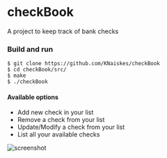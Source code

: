 # checkBook

A project to keep track of bank checks

### Build and run
```
$ git clone https://github.com/KNaiskes/checkBook
$ cd checkBook/src/
$ make
$ ./checkBook
```

#### Available options
- Add new check in your list
- Remove a check from your list
- Update/Modify a check from your list
- List all your available checks

![screenshot](https://user-images.githubusercontent.com/6069054/66716870-7353c000-eddb-11e9-9f63-0d17062391bb.gif)
